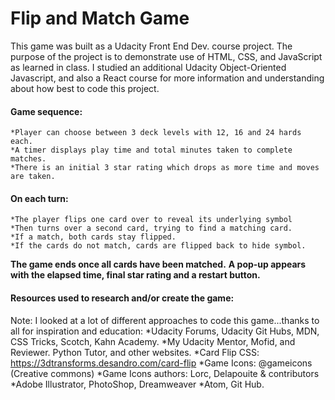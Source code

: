 # Flip and Match GameThis game was built as a Udacity Front End Dev. course project. The purpose of the project is to demonstrate use of HTML, CSS, and JavaScript as learned in class. I studied an additional Udacity Object-Oriented Javascript, and also a React course for more information and understanding about how best to code this project.#### Game sequence:	*Player can choose between 3 deck levels with 12, 16 and 24 hards each.	*A timer displays play time and total minutes taken to complete matches.	*There is an initial 3 star rating which drops as more time and moves are taken.#### On each turn:	*The player flips one card over to reveal its underlying symbol	*Then turns over a second card, trying to find a matching card.	*If a match, both cards stay flipped.	*If the cards do not match, cards are flipped back to hide symbol.**The game ends once all cards have been matched.**	**A pop-up appears with the elapsed time, final star rating and a restart button.**#### Resources used to research and/or create the game:Note: I looked at a lot of different approaches to code this game...thanks to all for inspiration and education:	*Udacity Forums, Udacity Git Hubs, MDN, CSS Tricks, Scotch, Kahn Academy.	*My Udacity Mentor, Mofid, and Reviewer. Python Tutor, and other websites.	*Card Flip CSS: https://3dtransforms.desandro.com/card-flip	*Game Icons: @gameicons (Creative commons) 	*Game Icons authors: Lorc,&#160;Delapouite&#160;&amp;&#160;contributors	*Adobe Illustrator, PhotoShop, Dreamweaver	*Atom, Git Hub.